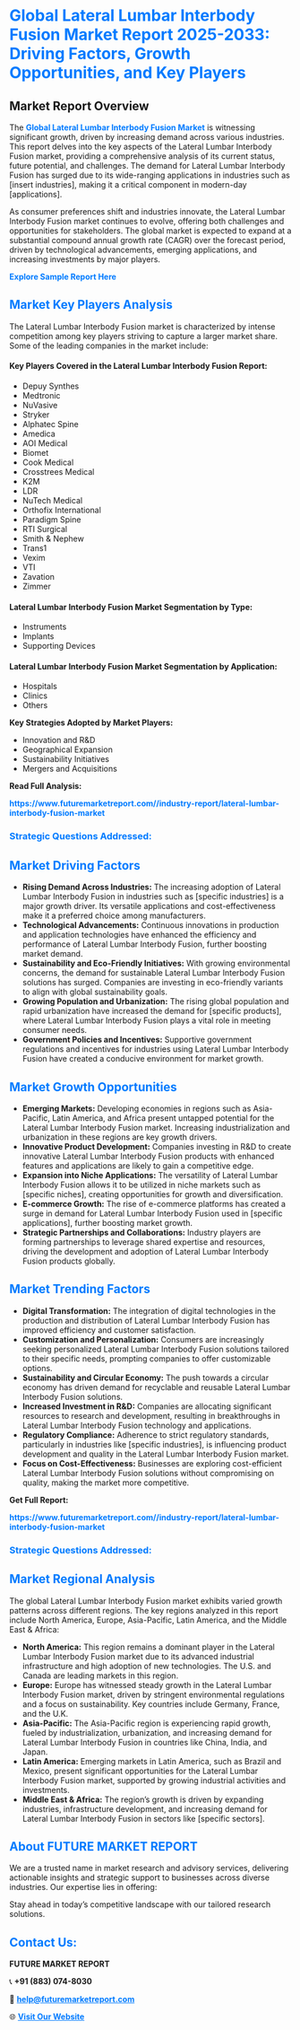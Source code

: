 <h1 style="color: #007BFF;">Global Lateral Lumbar Interbody Fusion Market Report 2025-2033: Driving Factors, Growth Opportunities, and Key Players</h1>

<section id="overview">
<h2>Market Report Overview</h2>
<p>The <a href="https://www.futuremarketreport.com//industry-report/lateral-lumbar-interbody-fusion-market" style="color: #007BFF; text-decoration: none;"><strong>Global Lateral Lumbar Interbody Fusion Market</strong></a> is witnessing significant growth, driven by increasing demand across various industries. This report delves into the key aspects of the Lateral Lumbar Interbody Fusion market, providing a comprehensive analysis of its current status, future potential, and challenges. The demand for Lateral Lumbar Interbody Fusion has surged due to its wide-ranging applications in industries such as [insert industries], making it a critical component in modern-day [applications].</p>
<p>As consumer preferences shift and industries innovate, the Lateral Lumbar Interbody Fusion market continues to evolve, offering both challenges and opportunities for stakeholders. The global market is expected to expand at a substantial compound annual growth rate (CAGR) over the forecast period, driven by technological advancements, emerging applications, and increasing investments by major players.</p>
</section>

<section id="overview">
<p><a href="https://www.futuremarketreport.com//request-sample/reportId=63530" style="color: #007BFF; text-decoration: none;"><strong>Explore Sample Report Here</strong></a></p>
</section>

<section id="key-players">
<h2 style="color: #007BFF;">Market Key Players Analysis</h2>
<p>The Lateral Lumbar Interbody Fusion market is characterized by intense competition among key players striving to capture a larger market share. Some of the leading companies in the market include:</p>
<h4>Key Players Covered in the Lateral Lumbar Interbody Fusion Report:</h4>
<ul><li>Depuy Synthes</li><li>Medtronic</li><li>NuVasive</li><li>Stryker</li><li>Alphatec Spine</li><li>Amedica</li><li>AOI Medical</li><li>Biomet</li><li>Cook Medical</li><li>Crosstrees Medical</li><li>K2M</li><li>LDR</li><li>NuTech Medical</li><li>Orthofix International</li><li>Paradigm Spine</li><li>RTI Surgical</li><li>Smith &amp; Nephew</li><li>Trans1</li><li>Vexim</li><li>VTI</li><li>Zavation</li><li>Zimmer</li></ul>
<h4>Lateral Lumbar Interbody Fusion Market Segmentation by Type:</h4>
<ul><li>Instruments</li><li>Implants</li><li>Supporting Devices</li></ul>

<h4>Lateral Lumbar Interbody Fusion Market Segmentation by Application:</h4>
<ul><li>Hospitals</li><li>Clinics</li><li>Others</li></ul>
<p><strong>Key Strategies Adopted by Market Players:</strong></p>
<ul>
<li>Innovation and R&D</li>
<li>Geographical Expansion</li>
<li>Sustainability Initiatives</li>
<li>Mergers and Acquisitions</li>
</ul>
</section>

<section>
<p><strong>Read Full Analysis: </strong></p><a href="https://www.futuremarketreport.com//industry-report/lateral-lumbar-interbody-fusion-market" style="color: #007BFF; text-decoration: none;"><strong>https://www.futuremarketreport.com//industry-report/lateral-lumbar-interbody-fusion-market</strong></a>
<h3 style="color: #007BFF;">Strategic Questions Addressed:</h3>
</section>

<section id="driving-factors">
<h2 style="color: #007BFF;">Market Driving Factors</h2>
<ul>
<li><strong>Rising Demand Across Industries:</strong> The increasing adoption of Lateral Lumbar Interbody Fusion in industries such as [specific industries] is a major growth driver. Its versatile applications and cost-effectiveness make it a preferred choice among manufacturers.</li>
<li><strong>Technological Advancements:</strong> Continuous innovations in production and application technologies have enhanced the efficiency and performance of Lateral Lumbar Interbody Fusion, further boosting market demand.</li>
<li><strong>Sustainability and Eco-Friendly Initiatives:</strong> With growing environmental concerns, the demand for sustainable Lateral Lumbar Interbody Fusion solutions has surged. Companies are investing in eco-friendly variants to align with global sustainability goals.</li>
<li><strong>Growing Population and Urbanization:</strong> The rising global population and rapid urbanization have increased the demand for [specific products], where Lateral Lumbar Interbody Fusion plays a vital role in meeting consumer needs.</li>
<li><strong>Government Policies and Incentives:</strong> Supportive government regulations and incentives for industries using Lateral Lumbar Interbody Fusion have created a conducive environment for market growth.</li>
</ul>
</section>

<section id="growth-opportunities">
<h2 style="color: #007BFF;">Market Growth Opportunities</h2>
<ul>
<li><strong>Emerging Markets:</strong> Developing economies in regions such as Asia-Pacific, Latin America, and Africa present untapped potential for the Lateral Lumbar Interbody Fusion market. Increasing industrialization and urbanization in these regions are key growth drivers.</li>
<li><strong>Innovative Product Development:</strong> Companies investing in R&D to create innovative Lateral Lumbar Interbody Fusion products with enhanced features and applications are likely to gain a competitive edge.</li>
<li><strong>Expansion into Niche Applications:</strong> The versatility of Lateral Lumbar Interbody Fusion allows it to be utilized in niche markets such as [specific niches], creating opportunities for growth and diversification.</li>
<li><strong>E-commerce Growth:</strong> The rise of e-commerce platforms has created a surge in demand for Lateral Lumbar Interbody Fusion used in [specific applications], further boosting market growth.</li>
<li><strong>Strategic Partnerships and Collaborations:</strong> Industry players are forming partnerships to leverage shared expertise and resources, driving the development and adoption of Lateral Lumbar Interbody Fusion products globally.</li>
</ul>
</section>

<section id="trending-factors">
<h2 style="color: #007BFF;">Market Trending Factors</h2>
<ul>
<li><strong>Digital Transformation:</strong> The integration of digital technologies in the production and distribution of Lateral Lumbar Interbody Fusion has improved efficiency and customer satisfaction.</li>
<li><strong>Customization and Personalization:</strong> Consumers are increasingly seeking personalized Lateral Lumbar Interbody Fusion solutions tailored to their specific needs, prompting companies to offer customizable options.</li>
<li><strong>Sustainability and Circular Economy:</strong> The push towards a circular economy has driven demand for recyclable and reusable Lateral Lumbar Interbody Fusion solutions.</li>
<li><strong>Increased Investment in R&D:</strong> Companies are allocating significant resources to research and development, resulting in breakthroughs in Lateral Lumbar Interbody Fusion technology and applications.</li>
<li><strong>Regulatory Compliance:</strong> Adherence to strict regulatory standards, particularly in industries like [specific industries], is influencing product development and quality in the Lateral Lumbar Interbody Fusion market.</li>
<li><strong>Focus on Cost-Effectiveness:</strong> Businesses are exploring cost-efficient Lateral Lumbar Interbody Fusion solutions without compromising on quality, making the market more competitive.</li>
</ul>
</section>

<section>
<p><strong>Get Full Report: </strong></p><a href="https://www.futuremarketreport.com//industry-report/lateral-lumbar-interbody-fusion-market" style="color: #007BFF; text-decoration: none;"><strong>https://www.futuremarketreport.com//industry-report/lateral-lumbar-interbody-fusion-market</strong></a>
<h3 style="color: #007BFF;">Strategic Questions Addressed:</h3>
</section>


<section id="regional-analysis">
<h2 style="color: #007BFF;">Market Regional Analysis</h2>
<p>The global Lateral Lumbar Interbody Fusion market exhibits varied growth patterns across different regions. The key regions analyzed in this report include North America, Europe, Asia-Pacific, Latin America, and the Middle East & Africa:</p>
<ul>
<li><strong>North America:</strong> This region remains a dominant player in the Lateral Lumbar Interbody Fusion market due to its advanced industrial infrastructure and high adoption of new technologies. The U.S. and Canada are leading markets in this region.</li>
<li><strong>Europe:</strong> Europe has witnessed steady growth in the Lateral Lumbar Interbody Fusion market, driven by stringent environmental regulations and a focus on sustainability. Key countries include Germany, France, and the U.K.</li>
<li><strong>Asia-Pacific:</strong> The Asia-Pacific region is experiencing rapid growth, fueled by industrialization, urbanization, and increasing demand for Lateral Lumbar Interbody Fusion in countries like China, India, and Japan.</li>
<li><strong>Latin America:</strong> Emerging markets in Latin America, such as Brazil and Mexico, present significant opportunities for the Lateral Lumbar Interbody Fusion market, supported by growing industrial activities and investments.</li>
<li><strong>Middle East & Africa:</strong> The region’s growth is driven by expanding industries, infrastructure development, and increasing demand for Lateral Lumbar Interbody Fusion in sectors like [specific sectors].</li>
</ul>
</section>

<footer>
<h2 style="color: #007BFF;">About FUTURE MARKET REPORT</h2>
<p>We are a trusted name in market research and advisory services, delivering actionable insights and strategic support to businesses across diverse industries. Our expertise lies in offering:</p>

<p>Stay ahead in today’s competitive landscape with our tailored research solutions.</p>

<h2 style="color: #007BFF;">Contact Us:</h2>
<p><strong>FUTURE MARKET REPORT</strong></p>
<p>📞 <strong>+91 (883) 074-8030</strong></p>
<p>📧 <strong><a href="mailto:help@futuremarketreport.com" style="color: #007BFF;">help@futuremarketreport.com</a></strong></p>
<p>🌐 <strong><a href="https://www.futuremarketreport.com/" style="color: #007BFF;">Visit Our Website</a></strong></p>
</footer>